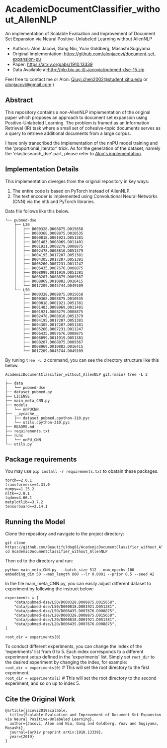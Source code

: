 # AcademicDocumentClassifier_without_AllenNLP

An implementation of Scalable Evaluation and Improvement of Document Set Expansion via Neural Positive-Unlabeled Learning without AllenNLP  

- Authors: Alon Jacovi, Gang Niu, Yoav Goldberg, Masashi Sugiyama  
- Original Implementation: <https://github.com/alonjacovi/document-set-expansion-pu>  
- Paper: <https://arxiv.org/abs/1910.13339>  
- Data Available at:<http://nlp.biu.ac.il/~jacovia/pubmed-dse-15.zip>

Feel free to contact me or Alon: <Qiuyi.chen2002@student.xjtlu.edu> or <alonjacovi@gmail.com>:)  

## Abstract

This repository contains a non-AllenNLP implementation of the original paper which proposes an approach to document set expansion using Positive-Unlabeled Learning. The problem is framed as an Information Retrieval (IR) task where a small set of cohesive-topic documents serves as a query to retrieve additional documents from a large corpus.  

I have only transcribed the implementation of the nnPU model training and the 'proportional_iterator' trick. As for the generation of the dataset, namely the 'elasticsearch_dse' part, please refer to [Alon's implementation](https://github.com/alonjacovi/document-set-expansion-pu).

## Implementation Details

This implementation diverges from the original repository in key ways:

1. The entire code is based on PyTorch instead of AllenNLP.
2. The text encoder is implemented using Convolutional Neural Networks (CNN) via the nltk and PyTorch libraries.
   
Data file follows like this below.
```
└── pubmed-dse
    ├── L20
    │   ├── D000328.D008875.D015658
    │   ├── D000368.D008875.D010535
    │   ├── D000818.D001921.D051381
    │   ├── D001483.D008969.D011401
    │   ├── D001921.D008279.D008875
    │   ├── D002478.D008810.D051379
    │   ├── D004195.D017207.D051381
    │   ├── D004305.D017207.D051381
    │   ├── D005260.D007231.D011247
    │   ├── D006435.D007676.D008875
    │   ├── D008099.D011919.D051381
    │   ├── D008207.D008875.D009367
    │   ├── D008969.D010802.D016415
    │   └── D017209.D045744.D049109
    └── L50
        ├── D000328.D008875.D015658
        ├── D000368.D008875.D010535
        ├── D000818.D001921.D051381
        ├── D001483.D008969.D011401
        ├── D001921.D008279.D008875
        ├── D002478.D008810.D051379
        ├── D004195.D017207.D051381
        ├── D004305.D017207.D051381
        ├── D005260.D007231.D011247
        ├── D006435.D007676.D008875
        ├── D008099.D011919.D051381
        ├── D008207.D008875.D009367
        ├── D008969.D010802.D016415
        └── D017209.D045744.D049109
```

By runing ```tree -L 2``` command, you can see the directory structure like this below.  

```
AcademicDocumentClassifier_without_AllenNLP git:(main) tree -L 2
.
├── data
│   └── pubmed-dse
├── dataset_pubmed.py
├── LICENSE
├── main_meta_CNN.py
├── models
│   └── nnPUCNN
├── __pycache__
│   ├── dataset_pubmed.cpython-310.pyc
│   └── utils.cpython-310.pyc
├── README.md
├── requirements.txt
├── runs
│   └── nnPU_CNN
└── utils.py
```

## Package requirements

You may use ```pip install -r requirements.txt``` to obatain these packages.  

```
torch==2.0.1  
transformers==4.31.0  
numpy==1.25.2  
nltk==3.8.1  
tqdm==4.66.1  
matplotlib==3.7.2  
tensorboard==2.14.1  
```

## Running the Model

Clone the repository and navigate to the project directory:

```
git clone https://github.com/Beautifuldog01/AcademicDocumentClassifier_without_AllenNLP.git
cd AcademicDocumentClassifier_without_AllenNLP
```

Then cd to the directory and run:

```
python main_meta_CNN.py  --batch_size 512 --num_epochs 100 --embedding_dim 50 --max_length 800 --lr 0.0001 --prior 0.5 --seed 42
```

In the file main_meta_CNN.py, you can easily adjust different dataset to experiment by following the instruct below:

```
experiments = [
    "data/pubmed-dse/L50/D000328.D008875.D015658",
    "data/pubmed-dse/L50/D000818.D001921.D051381",
    "data/pubmed-dse/L50/D006435.D007676.D008875",
    "data/pubmed-dse/L20/D000328.D008875.D015658",
    "data/pubmed-dse/L20/D000818.D001921.D051381",
    "data/pubmed-dse/L20/D006435.D007676.D008875",
]

root_dir = experiments[0]
```

To conduct different experiments, you can change the index of the 'experiments' list from 0 to 5. Each index corresponds to a different experiment setup defined in the 'experiments' list.
Simply set ```root_dir``` to the desired experiment by changing the index, for example:  
```root_dir = experiments[0]```  # This will set the root directory to the first experiment.  
```root_dir = experiments[1]```  # This will set the root directory to the second experiment, and so on up to index 5.  

## Cite the Original Work

```
@article{jacovi2019scalable,
  title={Scalable Evaluation and Improvement of Document Set Expansion via Neural Positive-Unlabeled Learning},
  author={Jacovi, Alon and Niu, Gang and Goldberg, Yoav and Sugiyama, Masashi},
  journal={arXiv preprint arXiv:1910.13339},
  year={2019}
}
```
